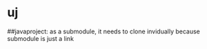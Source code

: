 # uj

  ##javaproject: as a submodule, it needs to clone invidually because submodule is just a link
